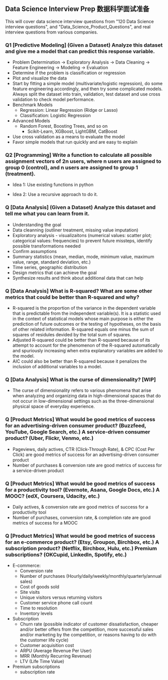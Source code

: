 ## Data Science Interview Prep 数据科学面试准备

This will cover data science interview questions from "120 Data Science interview questions", and "Data_Science_Product_Questions", and real interview questions from various companies.

### Q1 [Predictive Modeling] (Given a Dataset) Analyze this dataset and give me a model that can predict this response variable.

- Problem Determination -> Exploratory Analysis -> Data Cleaning -> Feature Engineering -> Modeling -> Evaluation
- Determine if the problem is classification or regression
- Plot and visualize the data
- Start by fitting a simple model (multivariate/logistic regression), do some feature engineering accordingly, and then try some complicated models. Always split the dataset into train, validation, test dataset and use cross validation to check model performance.
- Benchmark Models
  - Regression: Linear Regression (Ridge or Lasso)
  - Classification: Logistic Regression
- Advanced Models
  - Random Forest, Boosting Trees, and so on
    - Scikit-Learn, XGBoost, LightGBM, CatBoost
- Use cross validation as a means to evaluate the model
- Favor simple models that run quickly and are easy to explain

### Q2 [Programming] Write a function to calculate all possible assignment vectors of 2n users, where n users are assigned to group 0 (control), and n users are assigned to group 1 (treatment).

- Idea 1: Use existing functions in python

- Idea 2: Use a recursive approach to do it.

### Q [Data Analysis] (Given a Dataset) Analyze this dataset and tell me what you can learn from it.

- Understanding the goal
- Data cleanning (outliner treatment, missing value imputation)
- Exploratory analysis - visualizaitons (numerical values: scatter plot; categorical values: frequencies) to prevent future missteps, identify possible transformations needed
- Confirm assumptions
- Summary statistics (mean, median, mode, minimum value, maximum value, range, standard deviation, etc.)
- Time series, geographic distribution
- Design metrics that can achieve the goal
- Synthesize results and think about additional data that can help

### Q [Data Analysis] What is R-squared? What are some other metrics that could be better than R-squared and why?

- R-squared is the proportion of the variance in the dependent variable that is predictable from the independent variable(s). It is a statistic used in the context of statistical models whose main purpose is either the prediction of future outcomes or the testing of hypotheses, on the basis of other related information. R-squared equals one minus the sum of squares of residules devided by the total sum of squares.
- Adjusted R-squared could be better than R-squared because of its attempt to account for the phenomenon of the R-squared automatically and spuriously increasing when extra explanatory variables are added to the model.
- AIC could also be better than R-squared because it penalizes the inclusion of additional variables to a model.

### Q [Data Analysis] What is the curse of dimensionality? [WIP]

- The curse of dimensionality refers to various phenomena that arise when analyzing and organizing data in high-dimensional spaces that do not occur in low-dimensional settings such as the three-dimensional physical space of everyday experience.

### Q [Product Metrics] What would be good metrics of success for an advertising-driven consumer product? (Buzzfeed, YouTube, Google Search, etc.) A service-driven consumer product? (Uber, Flickr, Venmo, etc.)

- Pageviews, daily actives, CTR (Click-Through Rate), & CPC (Cost Per Click) are good metrics of success for an advertising-driven consumer product
- Number of purchases & conversion rate are good metrics of success for a service-driven product

### Q [Product Metrics] What would be good metrics of success for a productivity tool? (Evernote, Asana, Google Docs, etc.) A MOOC? (edX, Coursera, Udacity, etc.)

- Daily actives, & conversion rate are good metrics of success for a productivity tool
- Number of purchases, conversion rate, & completion rate are good metrics of success for a MOOC

### Q [Product Metrics] What would be good metrics of success for an e-commerce product? (Etsy, Groupon, Birchbox, etc.) A subscription product? (Netflix, Birchbox, Hulu, etc.) Premium subscriptions? (OKCupid, LinkedIn, Spotify, etc.)

- E-commerce:
  - Conversion rate
  - Number of purchases (Hourly/daily/weekly/monthly/quarterly/annual sales)
  - Cost of goods sold
  - Site visits
  - Unique visitors versus returning visitors
  - Customer service phone call count
  - Time to resolution
  - Inventory levels
- Subscription
  - Churn rate (possible indicator of customer dissatisfaction, cheaper and/or better offers from the competition, more successful sales and/or marketing by the competition, or reasons having to do with the customer life cycle)
  - Customer acquisition cost
  - ARPU (Average Revenue Per User)
  - MRR (Monthly Recurring Revenue)
  - LTV (Life Time Value)
- Premium subscriptions
  - subscription rate
